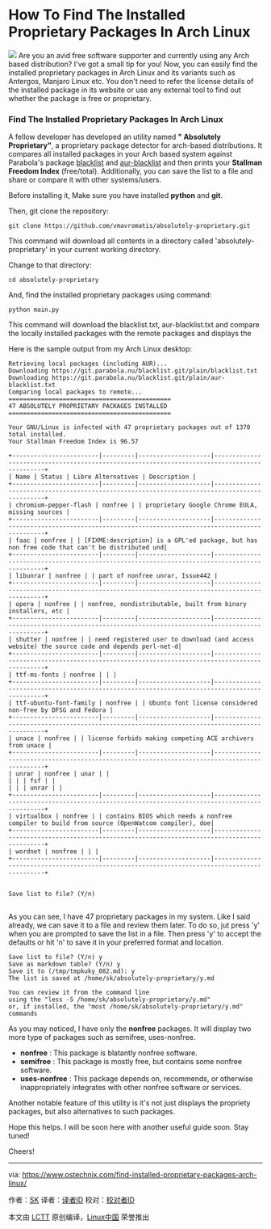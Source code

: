 How To Find The Installed Proprietary Packages In Arch Linux
======
![](https://www.ostechnix.com/wp-content/uploads/2018/01/Absolutely-Proprietary-720x340.jpg)
Are you an avid free software supporter and currently using any Arch based distribution? I've got a small tip for you! Now, you can easily find the installed proprietary packages in Arch Linux and its variants such as Antergos, Manjaro Linux etc. You don't need to refer the license details of the installed package in its website or use any external tool to find out whether the package is free or proprietary.

### Find The Installed Proprietary Packages In Arch Linux

A fellow developer has developed an utility named **" Absolutely Proprietary"**, a proprietary package detector for arch-based distributions. It compares all installed packages in your Arch based system against Parabola's package [blacklist][1] and [aur-blacklist][2] and then prints your **Stallman Freedom Index** (free/total). Additionally, you can save the list to a file and share or compare it with other systems/users.

Before installing it, Make sure you have installed **python** and **git**.

Then, git clone the repository:
```
git clone https://github.com/vmavromatis/absolutely-proprietary.git
```

This command will download all contents in a directory called 'absolutely-proprietary' in your current working directory.

Change to that directory:
```
cd absolutely-proprietary
```

And, find the installed proprietary packages using command:
```
python main.py
```

This command will download the blacklist.txt, aur-blacklist.txt and compare the locally installed packages with the remote packages and displays the

Here is the sample output from my Arch Linux desktop:
```
Retrieving local packages (including AUR)...
Downloading https://git.parabola.nu/blacklist.git/plain/blacklist.txt
Downloading https://git.parabola.nu/blacklist.git/plain/aur-blacklist.txt
Comparing local packages to remote...
=============================================
47 ABSOLUTELY PROPRIETARY PACKAGES INSTALLED
=============================================

Your GNU/Linux is infected with 47 proprietary packages out of 1370 total installed.
Your Stallman Freedom Index is 96.57

+------------------------|---------|--------------------|---------------------------------------------------------------------------------------------+
| Name | Status | Libre Alternatives | Description |
+------------------------|---------|--------------------|---------------------------------------------------------------------------------------------+
| chromium-pepper-flash | nonfree | | proprietary Google Chrome EULA, missing sources |
+------------------------|---------|--------------------|---------------------------------------------------------------------------------------------+
| faac | nonfree | | [FIXME:description] is a GPL'ed package, but has non free code that can't be distributed und|
+------------------------|---------|--------------------|---------------------------------------------------------------------------------------------+
| libunrar | nonfree | | part of nonfree unrar, Issue442 |
+------------------------|---------|--------------------|---------------------------------------------------------------------------------------------+
| opera | nonfree | | nonfree, nondistributable, built from binary installers, etc |
+------------------------|---------|--------------------|---------------------------------------------------------------------------------------------+
| shutter | nonfree | | need registered user to download (and access website) the source code and depends perl-net-d|
+------------------------|---------|--------------------|---------------------------------------------------------------------------------------------+
| ttf-ms-fonts | nonfree | | |
+------------------------|---------|--------------------|---------------------------------------------------------------------------------------------+
| ttf-ubuntu-font-family | nonfree | | Ubuntu font license considered non-free by DFSG and Fedora |
+------------------------|---------|--------------------|---------------------------------------------------------------------------------------------+
| unace | nonfree | | license forbids making competing ACE archivers from unace |
+------------------------|---------|--------------------|---------------------------------------------------------------------------------------------+
| unrar | nonfree | unar | |
| | | fsf | |
| | | unrar | |
+------------------------|---------|--------------------|---------------------------------------------------------------------------------------------+
| virtualbox | nonfree | | contains BIOS which needs a nonfree compiler to build from source (OpenWatcom compiler), doe|
+------------------------|---------|--------------------|---------------------------------------------------------------------------------------------+
| wordnet | nonfree | | |
+------------------------|---------|--------------------|---------------------------------------------------------------------------------------------+


Save list to file? (Y/n)
```

[![][3]][4]

As you can see, I have 47 proprietary packages in my system. Like I said already, we can save it to a file and review them later. To do so, jut press 'y' when you are prompted to save the list in a file. Then press 'y' to accept the defaults or hit 'n' to save it in your preferred format and location.
```
Save list to file? (Y/n) y
Save as markdown table? (Y/n) y
Save it to (/tmp/tmpkuky_082.md): y
The list is saved at /home/sk/absolutely-proprietary/y.md

You can review it from the command line
using the "less -S /home/sk/absolutely-proprietary/y.md"
or, if installed, the "most /home/sk/absolutely-proprietary/y.md" commands
```

As you may noticed, I have only the **nonfree** packages. It will display two more type of packages such as semifree, uses-nonfree.

  * **nonfree** : This package is blatantly nonfree software.
  * **semifree** : This package is mostly free, but contains some nonfree software.
  * **uses-nonfree** : This package depends on, recommends, or otherwise inappropriately integrates with other nonfree software or services.



Another notable feature of this utility is it's not just displays the propriety packages, but also alternatives to such packages.

Hope this helps. I will be soon here with another useful guide soon. Stay tuned!

Cheers!



--------------------------------------------------------------------------------

via: https://www.ostechnix.com/find-installed-proprietary-packages-arch-linux/

作者：[SK][a]
译者：[译者ID](https://github.com/译者ID)
校对：[校对者ID](https://github.com/校对者ID)

本文由 [LCTT](https://github.com/LCTT/TranslateProject) 原创编译，[Linux中国](https://linux.cn/) 荣誉推出

[a]:https://www.ostechnix.com/author/sk/
[1]:https://git.parabola.nu/blacklist.git/plain/blacklist.txt
[2]:https://git.parabola.nu/blacklist.git/plain/aur-blacklist.txt
[3]:data:image/gif;base64,R0lGODlhAQABAIAAAAAAAP///yH5BAEAAAAALAAAAAABAAEAAAIBRAA7
[4]:http://www.ostechnix.com/wp-content/uploads/2018/01/Proprietary-Packages-1-1.png ()
